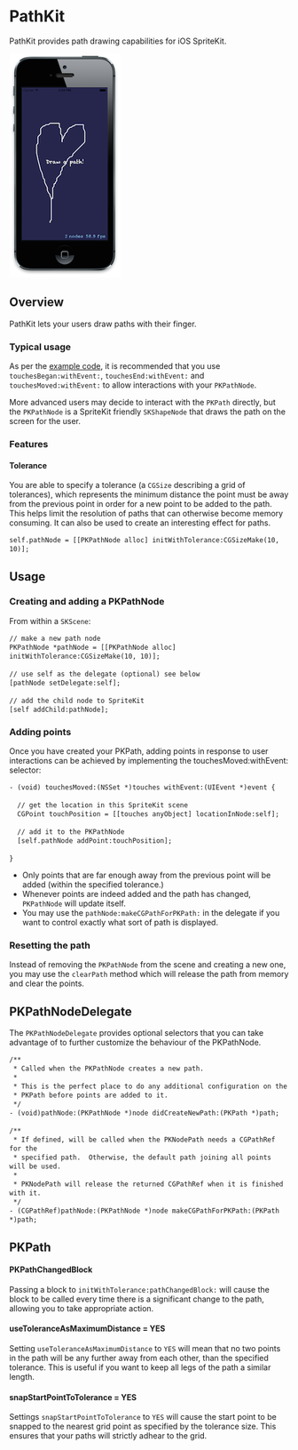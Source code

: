 PathKit
=======

PathKit provides path drawing capabilities for iOS SpriteKit.

![Example of PathKit in action](Example.png)

## Overview

PathKit lets your users draw paths with their finger.

### Typical usage

As per the [example code](https://github.com/matryer/PathKit/blob/master/PathKitExample/PathKitExample/MyScene.m), it is recommended that you use `touchesBegan:withEvent:`, `touchesEnd:withEvent:` and `touchesMoved:withEvent:` to allow interactions with your `PKPathNode`.

More advanced users may decide to interact with the `PKPath` directly, but the `PKPathNode` is a SpriteKit friendly `SKShapeNode` that draws the path on the screen for the user.

### Features

#### Tolerance

You are able to specify a tolerance (a `CGSize` describing a grid of tolerances), which represents the minimum distance the point must be away from the previous point in order for a new point to be added to the path.  This helps limit the resolution of paths that can otherwise become memory consuming.  It can also be used to create an interesting effect for paths.

```
self.pathNode = [[PKPathNode alloc] initWithTolerance:CGSizeMake(10, 10)];
```

## Usage

### Creating and adding a PKPathNode

From within a `SKScene`:

```
// make a new path node
PKPathNode *pathNode = [[PKPathNode alloc] initWithTolerance:CGSizeMake(10, 10)];

// use self as the delegate (optional) see below
[pathNode setDelegate:self];

// add the child node to SpriteKit
[self addChild:pathNode];
```

### Adding points

Once you have created your PKPath, adding points in response to user interactions can be achieved by implementing the touchesMoved:withEvent: selector:

```
- (void) touchesMoved:(NSSet *)touches withEvent:(UIEvent *)event {
  
  // get the location in this SpriteKit scene
  CGPoint touchPosition = [[touches anyObject] locationInNode:self];
  
  // add it to the PKPathNode
  [self.pathNode addPoint:touchPosition];
  
}
```

  * Only points that are far enough away from the previous point will be added (within the specified tolerance.)
  * Whenever points are indeed added and the path has changed, `PKPathNode` will update itself.
  * You may use the `pathNode:makeCGPathForPKPath:` in the delegate if you want to control exactly what sort of path is displayed.

### Resetting the path

Instead of removing the `PKPathNode` from the scene and creating a new one, you may use the `clearPath` method which will release the path from memory and clear the points.

## PKPathNodeDelegate

The `PKPathNodeDelegate` provides optional selectors that you can take advantage of to further customize the behaviour of the PKPathNode.

```
/**
 * Called when the PKPathNode creates a new path.
 * 
 * This is the perfect place to do any additional configuration on the 
 * PKPath before points are added to it.
 */
- (void)pathNode:(PKPathNode *)node didCreateNewPath:(PKPath *)path;

/**
 * If defined, will be called when the PKNodePath needs a CGPathRef for the
 * specified path.  Otherwise, the default path joining all points will be used.
 *
 * PKNodePath will release the returned CGPathRef when it is finished with it.
 */
- (CGPathRef)pathNode:(PKPathNode *)node makeCGPathForPKPath:(PKPath *)path;
```

## PKPath

#### PKPathChangedBlock

Passing a block to `initWithTolerance:pathChangedBlock:` will cause the block to be called every time there is a significant change to the path, allowing you to take appropriate action.

#### useToleranceAsMaximumDistance = YES

Setting `useToleranceAsMaximumDistance` to `YES` will mean that no two points in the path will be any further away from each other, than the specified tolerance.  This is useful if you want to keep all legs of the path a similar length.

#### snapStartPointToTolerance = YES

Settings `snapStartPointToTolerance` to `YES` will cause the start point to be snapped to the nearest grid point as specified by the tolerance size.  This ensures that your paths will strictly adhear to the grid.
